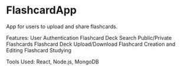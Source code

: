 # FlashcardApp

App for users to upload and share flashcards.

Features:
User Authentication
Flashcard Deck Search
Public/Private Flashcards
Flashcard Deck Upload/Download
Flashcard Creation and Editing
Flashcard Studying

Tools Used:
React, Node.js, MongoDB